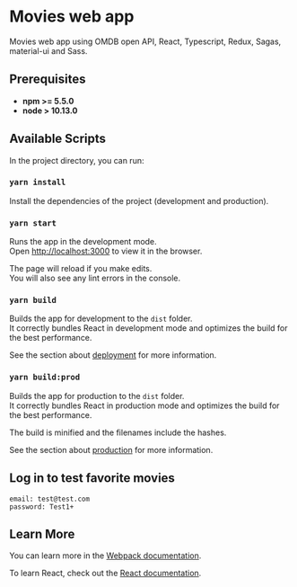 # Movies web app

Movies web app using OMDB open API, React, Typescript, Redux, Sagas, material-ui and Sass.

## Prerequisites

* **npm >= 5.5.0**
* **node > 10.13.0**

## Available Scripts

In the project directory, you can run:

### `yarn install`

Install the dependencies of the project (development and production).

### `yarn start`

Runs the app in the development mode.<br />
Open [http://localhost:3000](http://localhost:3000) to view it in the browser.

The page will reload if you make edits.<br />
You will also see any lint errors in the console.

### `yarn build`

Builds the app for development to the `dist` folder.<br />
It correctly bundles React in development mode and optimizes the build for the best performance.

See the section about [deployment](https://webpack.js.org/guides/development/) for more information.

### `yarn build:prod`

Builds the app for production to the `dist` folder.<br />
It correctly bundles React in production mode and optimizes the build for the best performance.

The build is minified and the filenames include the hashes.<br />

See the section about [production](https://webpack.js.org/guides/production/) for more information.

## Log in to test favorite movies

``` 
email: test@test.com
password: Test1+

```

## Learn More

You can learn more in the [Webpack documentation](https://webpack.js.org/guides/getting-started/).

To learn React, check out the [React documentation](https://reactjs.org/).
